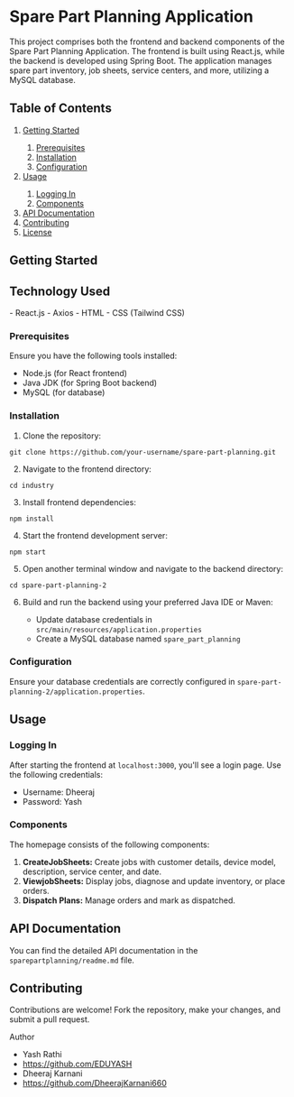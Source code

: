 


  <h1>Spare Part Planning Application</h1>

  <p>This project comprises both the frontend and backend components of the Spare Part Planning Application. The frontend
    is built using React.js, while the backend is developed using Spring Boot. The application manages spare part
    inventory, job sheets, service centers, and more, utilizing a MySQL database.</p>

  <h2>Table of Contents</h2>

  <ol>
    <li><a href="#getting-started">Getting Started</a></li>
    <ol>
      <li><a href="#prerequisites">Prerequisites</a></li>
      <li><a href="#installation">Installation</a></li>
      <li><a href="#configuration">Configuration</a></li>
    </ol>
    <li><a href="#usage">Usage</a></li>
    <ol>
      <li><a href="#logging-in">Logging In</a></li>
      <li><a href="#components">Components</a></li>
    </ol>
    <li><a href="#api-documentation">API Documentation</a></li>
    <li><a href="#contributing">Contributing</a></li>
    <li><a href="#TechnologiesUsed">License</a></li>
    
  </ol>

  <h2 id="getting-started">Getting Started</h2>
  <h2 id="TechnologiesUsed">Technology Used</h2>
  <p>- React.js
- Axios
- HTML
- CSS (Tailwind CSS)</p>
  <h3 id="prerequisites">Prerequisites</h3>
  <p>Ensure you have the following tools installed:</p>
  <ul>
    <li>Node.js (for React frontend)</li>
    <li>Java JDK (for Spring Boot backend)</li>
    <li>MySQL (for database)</li>
  </ul>

  <h3 id="installation">Installation</h3>
  <ol>
    <li>Clone the repository:</li>
  </ol>
  <pre><code>git clone https://github.com/your-username/spare-part-planning.git</code></pre>
  <ol start="2">
    <li>Navigate to the frontend directory:</li>
  </ol>
  <pre><code>cd industry</code></pre>
  <ol start="3">
    <li>Install frontend dependencies:</li>
  </ol>
  <pre><code>npm install</code></pre>
  <ol start="4">
    <li>Start the frontend development server:</li>
  </ol>
  <pre><code>npm start</code></pre>
  <ol start="5">
    <li>Open another terminal window and navigate to the backend directory:</li>
  </ol>
  <pre><code>cd spare-part-planning-2</code></pre>
  <ol start="6">
    <li>Build and run the backend using your preferred Java IDE or Maven:</li>
    <ul>
      <li>Update database credentials in <code>src/main/resources/application.properties</code></li>
      <li>Create a MySQL database named <code>spare_part_planning</code></li>
    </ul>
  </ol>

  <h3 id="configuration">Configuration</h3>
  <p>Ensure your database credentials are correctly configured in <code>spare-part-planning-2/application.properties</code>.</p>

  <h2 id="usage">Usage</h2>

  <h3 id="logging-in">Logging In</h3>
  <p>After starting the frontend at <code>localhost:3000</code>, you'll see a login page. Use the following credentials:</p>
  <ul>
    <li>Username: Dheeraj</li>
    <li>Password: Yash</li>
  </ul>

  <h3 id="components">Components</h3>
  <p>The homepage consists of the following components:</p>
  <ol>
    <li><strong>CreateJobSheets:</strong> Create jobs with customer details, device model, description, service center, and date.</li>
    <li><strong>ViewjobSheets:</strong> Display jobs, diagnose and update inventory, or place orders.</li>
    <li><strong>Dispatch Plans:</strong> Manage orders and mark as dispatched.</li>
  </ol>

  <h2 id="api-documentation">API Documentation</h2>
  <p>You can find the detailed API documentation in the <code>sparepartplanning/readme.md</code> file.</p>

  <h2 id="contributing">Contributing</h2>
  <p>Contributions are welcome! Fork the repository, make your changes, and submit a pull request.</p>

 Author
 - Yash Rathi
 - https://github.com/EDUYASH
 - Dheeraj Karnani
 - https://github.com/DheerajKarnani660 





